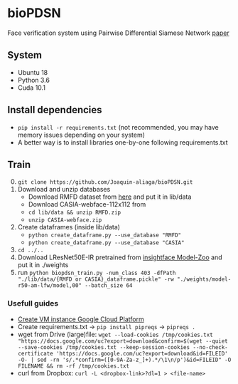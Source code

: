 # bioPDSN
Face verification system using Pairwise Differential Siamese Network [paper](https://arxiv.org/abs/1908.06290)

## System
* Ubuntu 18
* Python 3.6
* Cuda 10.1


## Install dependencies
* `pip install -r requirements.txt` (not recommended, you may have memory issues depending on your system)
* A better way is to install libraries one-by-one following requirements.txt


## Train
0. `git clone https://github.com/Joaquin-aliaga/bioPDSN.git`
1. Download and unzip databases
    * Download RMFD dataset from [here](https://drive.google.com/file/d/1UlOk6EtiaXTHylRUx2mySgvJX9ycoeBp/view?usp=sharing) and put it in lib/data
    * Download CASIA-webface-112x112 from
    * `cd lib/data && unzip RMFD.zip`
    * `unzip CASIA-webface.zip`
2. Create dataframes (inside lib/data)
    *  `python create_dataframe.py --use_database "RMFD"`
    * `python create_dataframe.py --use_database "CASIA"`
3. `cd ../..`
4. Download LResNet50E-IR pretrained from [insightface Model-Zoo](https://github.com/deepinsight/insightface/wiki/Model-Zoo) and put it in ./weights
5. run `python biopdsn_train.py -num_class 403 -dfPath "./lib/data/{RMFD or CASIA}_dataframe.pickle" -rw "./weights/model-r50-am-lfw/model,00" --batch_size 64`

### Usefull guides
* [Create VM instance Google Cloud Platform](https://cloud.google.com/ai-platform/deep-learning-vm/docs/pytorch_start_instance)
* Create requirements.txt -> `pip install pipreqs` -> `pipreqs .`
* wget from Drive (large)file: `wget --load-cookies /tmp/cookies.txt "https://docs.google.com/uc?export=download&confirm=$(wget --quiet --save-cookies /tmp/cookies.txt --keep-session-cookies --no-check-certificate 'https://docs.google.com/uc?export=download&id=FILEID' -O- | sed -rn 's/.*confirm=([0-9A-Za-z_]+).*/\1\n/p')&id=FILEID" -O FILENAME && rm -rf /tmp/cookies.txt`
* curl from Dropbox: `curl -L <dropbox-link>?dl=1 > <file-name>`